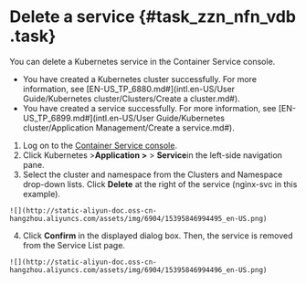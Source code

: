 # Delete a service {#task_zzn_nfn_vdb .task}

You can delete a Kubernetes service in the Container Service console.

-   You have created a Kubernetes cluster successfully. For more information, see [EN-US\_TP\_6880.md\#](intl.en-US/User Guide/Kubernetes cluster/Clusters/Create a cluster.md#).
-   You have created a service successfully. For more information, see [EN-US\_TP\_6899.md\#](intl.en-US/User Guide/Kubernetes cluster/Application Management/Create a service.md#).

1.   Log on to the [Container Service console](https://cs.console.aliyun.com). 
2.   Click Kubernetes \>**Application \>** \> **Service**in the left-side navigation pane. 
3.   Select the cluster and namespace from the Clusters and Namespace drop-down lists. Click **Delete** at the right of the service \(nginx-svc in this example\). 

    ![](http://static-aliyun-doc.oss-cn-hangzhou.aliyuncs.com/assets/img/6904/15395846994495_en-US.png)

4.   Click **Confirm** in the displayed dialog box. Then, the service is removed from the Service List page. 

    ![](http://static-aliyun-doc.oss-cn-hangzhou.aliyuncs.com/assets/img/6904/15395846994496_en-US.png)


